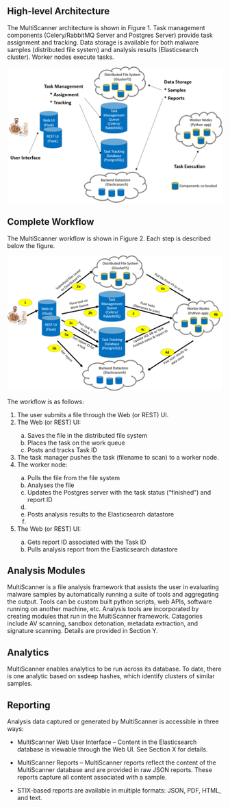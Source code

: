 High-level Architecture
-----------------------
The MultiScanner architecture is shown in Figure 1. Task management components (Celery/RabbitMQ Server and Postgres Server) provide task assignment and tracking. Data storage is available for both malware samples (distributed file system) and analysis results (Elasticsearch cluster). Worker nodes execute tasks.

![architecture1](img/arch1.png "Figure 1. MultiScanner Architecture")

Complete Workflow
-----------------
The MultiScanner workflow is shown in Figure 2. Each step is described below the figure.

![architecture2](img/arch2.png "Figure 2. MultiScanner Workflow")

The workflow is as follows:
<ol>
<li>The user submits a file through the Web (or REST) UI.</li>
<li>The Web (or REST) UI:</li>
<ol type="a">
<li>Saves the file in the distributed file system</li>
<li>Places the task on the work queue</li>
<li>Posts and tracks Task ID</li>
</ol>
<li>The task manager pushes the task (filename to scan) to a worker node.</li>
<li>The worker node:</li>
<ol type="a">
<li>Pulls the file from the file system</li>
<li>Analyses the file</li>
<li>Updates the Postgres server with the task status (“finished”) and report ID<li>
<li>Posts analysis results to the Elasticsearch datastore<li>
</ol>
<li>The Web (or REST) UI:</li>
<ol type="a">
<li>Gets report ID associated with the Task ID</li>
<li>Pulls analysis report from the Elasticsearch datastore</li>
</ol>
</ol>

Analysis Modules
----------------
MultiScanner is a file analysis framework that assists the user in evaluating malware samples by automatically running a suite of tools and aggregating the output. Tools can be custom built python scripts, web APIs, software running on another machine, etc. 
Analysis tools are incorporated by creating modules that run in the MultiScanner framework. Catagories include AV scanning, sandbox detonation, metadata extraction, and signature scanning. Details are provided in Section Y.

Analytics
---------
MultiScanner enables analytics to be run across its database. To date, there is one analytic based on ssdeep hashes, which identify clusters of similar samples.

Reporting
---------
Analysis data captured or generated by MultiScanner is accessible in three ways:

* MultiScanner Web User Interface – Content in the Elasticsearch database is viewable through the Web UI. See Section X for details. 

* MultiScanner Reports – MultiScanner reports reflect the content of the MultiScanner database and are provided in raw JSON reports. These reports capture all content associated with a sample.

* STIX-based reports are available in multiple formats: JSON, PDF, HTML, and text. 